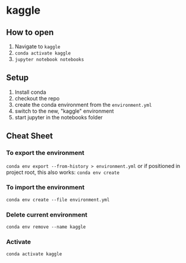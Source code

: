 # kaggle


## How to open
1. Navigate to `kaggle`
2. `conda activate kaggle`
3. `jupyter notebook notebooks`


## Setup
1. Install conda
2. checkout the repo
3. create the conda environment from the `environment.yml`
4. switch to the new, "kaggle" environment
5. start jupyter in the notebooks folder


## Cheat Sheet
### To export the environment
`conda env export --from-history > environment.yml`
or if positioned in project root, this also works:
`conda env create`


### To import the environment
`conda env create --file environment.yml`

### Delete current environment
`conda env remove --name kaggle`

### Activate
`conda activate kaggle`
